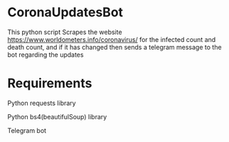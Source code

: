 # CoronaUpdatesBot
This python script Scrapes the website https://www.worldometers.info/coronavirus/ for the infected count and death count, 
and if it has changed then sends a telegram message to the bot regarding the updates

# Requirements
Python requests library

Python bs4(beautifulSoup) library

Telegram bot


